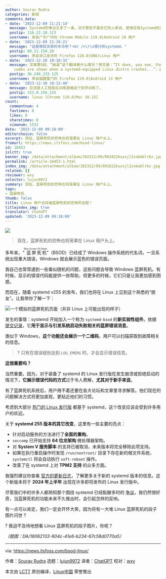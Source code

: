 ```yaml
---
author: Sourav Rudra
categories: 新闻
comments_data:
- date: '2023-12-09 11:21:14'
  message: Systemd的争议又多了一条，对于那些不喜欢它的人来说，使用没有Systemd的发行版或BSD是个好选择。
  postip: 116.22.18.123
  username: 来自广东广州的 Chrome Mobile 119.0|Android 10 用户
- date: '2023-12-09 21:28:21'
  message: "这是微软派来的木马吧？<br />\r\n很讨厌systemd。"
  postip: 60.12.158.20
  username: 来自浙江金华的 Firefox 120.0|GNU/Linux 用户
- date: '2023-12-10 10:10:32'
  message: 文章第5段，“崩溪”这个翻译是什么情况？原文是：“It does, you see, the conventional way that error
    codes are shown when a systemd-equipped Linux distro crashes...”，这么看这个词应该是“崩溃”。虽然有了人工智能，校对工作还是任重而道远啊。
  postip: 36.248.233.125
  username: 来自福建厦门的 Firefox 119.0|Android 13 用户
- date: '2023-12-10 10:12:49'
  message: 应该是人工智能在训练是被这个别字训练了。
  postip: 153.0.156.155
  username: linux [Chrome 119.0|Mac 10.15]
count:
  commentnum: 4
  favtimes: 0
  likes: 0
  sharetimes: 0
  viewnum: 1532
date: '2023-12-09 09:18:00'
editorchoice: false
excerpt: 现在，蓝屏死机的恐怖也将笼罩在 Linux 用户头上。
fromurl: https://news.itsfoss.com/bsod-linux/
id: 16453
islctt: true
banner_img: /data/attachment/album/202312/09/091822kuzxjl2zxbeblrbz.jpg
permalink: /article-16453-1.html
index_img: /data/attachment/album/202312/09/091822kuzxjl2zxbeblrbz.jpg.thumb.jpg
related: []
reviewer: wxy
selector: lujun9972
summary: 现在，蓝屏死机的恐怖也将笼罩在 Linux 用户头上。
tags:
- 蓝屏死机
thumb: false
title: Linux 用户也将被蓝屏死机的恐怖所支配！
titleindex_img: true
translator: ChatGPT
updated: '2023-12-09 09:18:00'
---
```


![](/data/attachment/album/202312/09/091822kuzxjl2zxbeblrbz.jpg)



> 
> 现在，蓝屏死机的恐怖也将笼罩在 Linux 用户头上。
> 
> 
> 


多年来，“<ruby> 蓝屏死机 <rt>  Blue-Screen-Of-Death </rt></ruby>”（BSOD）已经成了 Windows 操作系统的代名词，一旦系统出现重大错误，Windows 就会展示蓝色的错误页面。


我自己也常常遇到一些看似随机的问题，这些问题会导致 Windows 蓝屏死机。有时候，显示的错误代码能提供一些帮助，但更多的时候，它们只是让我更加感到困惑。


而现在，随着 systemd v255 的发布，我们也将在 Linux 上见到这个熟悉的“朋友”。让我带你了解一下：


![一个模拟的蓝屏死机页面（并非 Linux 上可能出现的样子）](/data/attachment/album/202312/09/091851ykx5nnnfzfvgofpv.png)


发生的事情：systemd 开始加入一个称为 `systemd-bsod` 的**新实验性组件**。依据 [提交记录](https://github.com/systemd/systemd/commit/fc7eb1325bd297634568528fb934698a68855121)，它**用于显示与引发系统启动失败相关的蓝屏错误消息**。


类似于 Windows，**这个功能还会展示一个二维码**，用户可以扫描获取到故障相关的信息。



> 
> ? 只有在错误级别达到 `LOG_EMERG` 时，才会显示错误信息。
> 
> 
> 


**这很重要吗？**


当然重要。因为，对于装备了 systemd 的 Linux 发行版在发生崩溃或拒绝启动的情况下，**它展示错误代码的方式**过于令人费解，**尤其对于新手来说**。


有了蓝屏死机系统后，用户用不着还要在各大论坛和文章里寻求解答。他们现在的问题解决方式将更加直观，更贴近他们的习惯。


考虑到大部分 [热门的 Linux 发行版](https://itsfoss.com/best-linux-distributions/) 都基于 systemd，这个改变应该会受到许多用户的欢迎。


关于 **systemd 255 版本的其它改变**，这里有一些主要的亮点：


* 针对启动服务的方法进行了**全面的重构**。
* `seccomp` 已开始支持 **64 位龙架构** 微处理器架构。
* 对 **System V 服务脚本** 的支持已被取消，未来版本将完全移除此项支持。
* 如果在执行重启操作时发现 `/run/nextroot/` 目录下存在新的根文件系统，`systemctl` 将会自动执行 `soft-reboot` 操作。
* 改善了在 systemd 上对 **TPM2 支持** 的众多方面。


我强烈建议你查看 [官方的更新日志](https://github.com/systemd/systemd/releases/tag/v255)，了解更多关于新的 systemd 版本的信息。这个新版本将于 **2024 年上半年** 出现在许多即将发布的 Linux 发行版中。


尽管我们中的许多人都熟知那个围绕 systemd 已经酝酿多时的 [争议](https://itsfoss.com/systemd-init/)，我仍然很好奇，当蓝屏死机的功能未来不久推出时，会引起怎样的反响。


有一点可以肯定，我们一定会开怀大笑，因为将有一大堆 Linux 蓝屏死机的段子图片问世 ?


? 我迫不及待地想看 Linux 蓝屏死机的段子图片，你呢？


*（题图：DA/18062133-604c-41e6-b234-67c58d0770a5）*




---


via: <https://news.itsfoss.com/bsod-linux/>


作者：[Sourav Rudra](https://news.itsfoss.com/author/sourav/) 选题：[lujun9972](https://github.com/lujun9972) 译者：[ChatGPT](https://linux.cn/lctt/ChatGPT) 校对：[wxy](https://github.com/wxy)


本文由 [LCTT](https://github.com/LCTT/TranslateProject) 原创编译，[Linux中国](https://linux.cn/) 荣誉推出